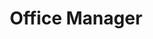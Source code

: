 ---
draft: false
name: "Ann Sandlin"
title: "Office Manager"
avatar: {
    src: "https://1drv.ms/i/s!AoM7TSrp7nnmlVWBLARsbWS6KaBi?embed=1&width=256",
    alt: "Ann Sandlin"
}
publishDate: "2022-11-08 15:39"
---